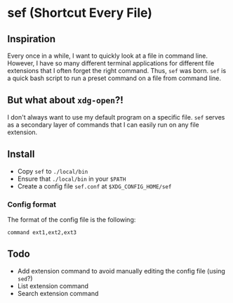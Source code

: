 # sef (Shortcut Every File)

## Inspiration

Every once in a while, I want to quickly look at a file in command line. However, I have so many different terminal applications for different file extensions that I often forget the right command. Thus, `sef` was born. `sef` is a quick bash script to run a preset command on a file from command line.

## But what about `xdg-open`?!

I don't always want to use my default program on a specific file. `sef` serves as a secondary layer of commands that I can easily run on any file extension.

## Install

- Copy `sef` to `./local/bin`
- Ensure that `./local/bin` in your `$PATH`
- Create a config file `sef.conf` at `$XDG_CONFIG_HOME/sef`

### Config format

The format of the config file is the following:

`command ext1,ext2,ext3`


## Todo

- Add extension command to avoid manually editing the config file (using `sed`?)
- List extension command
- Search extension command
